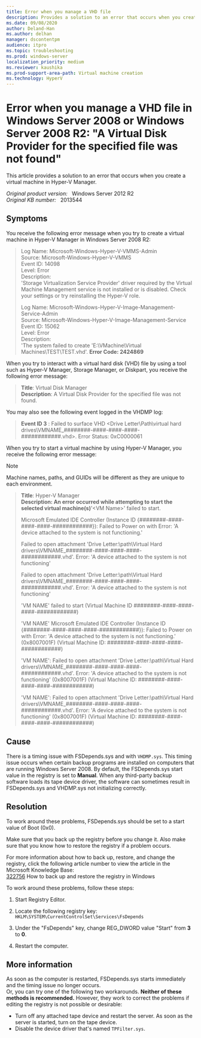 ```yaml
---
title: Error when you manage a VHD file
description: Provides a solution to an error that occurs when you create a virtual machine in Hyper-V Manager.
ms.date: 09/08/2020
author: Deland-Han
ms.author: delhan
manager: dscontentpm
audience: itpro
ms.topic: troubleshooting
ms.prod: windows-server
localization_priority: medium
ms.reviewer: kaushika
ms.prod-support-area-path: Virtual machine creation
ms.technology: HyperV
---
```

# Error when you manage a VHD file in Windows Server 2008 or Windows Server 2008 R2: "A Virtual Disk Provider for the specified file was not found"

This article provides a solution to an error that occurs when you create a virtual machine in Hyper-V Manager.

_Original product version:_ &nbsp; Windows Server 2012 R2  
_Original KB number:_ &nbsp; 2013544

## Symptoms

You receive the following error message when you try to create a virtual machine in Hyper-V Manager in Windows Server 2008 R2:

> Log Name: Microsoft-Windows-Hyper-V-VMMS-Admin  
Source: Microsoft-Windows-Hyper-V-VMMS  
Event ID: 14098  
Level: Error  
Description:  
'Storage Virtualization Service Provider' driver required by the Virtual Machine Management service is not installed or is disabled. Check your settings or try reinstalling the Hyper-V role.  
>
> Log Name: Microsoft-Windows-Hyper-V-Image-Management-Service-Admin  
Source: Microsoft-Windows-Hyper-V-Image-Management-Service  
Event ID: 15062  
Level: Error  
Description:  
'The system failed to create 'E:\VMachine\Virtual Machines\TEST\TEST.vhd'. **Error Code: 2424869**  

When you try to interact with a virtual hard disk (VHD) file by using a tool such as Hyper-V Manager, Storage Manager, or Diskpart, you receive the following error message:  
> **Title**: Virtual Disk Manager  
 **Description**: A Virtual Disk Provider for the specified file was not found.  

You may also see the following event logged in the VHDMP log:  
> **Event ID 3** : Failed to surface VHD \<Drive Letter\Path\virtual hard drives\VMNAME_########-####-####-####-############.vhd>. Error Status: 0xC0000061  

When you try to start a virtual machine by using Hyper-V Manager, you receive the following error message:  
> [!Note]
> Machine names, paths, and GUIDs will be different as they are unique to each environment.  

> **Title**: Hyper-V Manager  
 **Description: An error occurred while attempting to start the selected virtual machine(s)**'\<VM Name>' failed to start.  
>
> Microsoft Emulated IDE Controller (Instance ID {########-####-####-####-############}): Failed to Power on with Error: 'A device attached to the system is not functioning.'  
>
> Failed to open attachment 'Drive Letter:\path\Virtual Hard drivers\VMNAME_########-####-####-####-############.vhd'. Error: 'A device attached to the system is not functioning'  
>
> Failed to open attachment 'Drive Letter:\path\Virtual Hard drivers\VMNAME_########-####-####-####-############.vhd'. Error: 'A device attached to the system is not functioning'  
>
> 'VM NAME' failed to start (Virtual Machine ID ########-####-####-####-############)  
>
> 'VM NAME' Microsoft Emulated IDE Controller (Instance ID {########-####-####-####-############}): Failed to Power on with Error: 'A device attached to the system is not functioning.' (0x8007001F) (Virtual Machine ID: ########-####-####-####-############)  
>
> 'VM NAME': Failed to open attachment 'Drive Letter:\path\Virtual Hard drivers\VMNAME_########-####-####-####-############.vhd'. Error: 'A device attached to the system is not functioning' (0x8007001F) (Virtual Machine ID: ########-####-####-####-############)  
>
> 'VM NAME': Failed to open attachment 'Drive Letter:\path\Virtual Hard drivers\VMNAME_########-####-####-####-############.vhd'. Error: 'A device attached to the system is not functioning' (0x8007001F) (Virtual Machine ID: ########-####-####-####-############)  

## Cause

There is a timing issue with FSDepends.sys and with `VHDMP.sys`. This timing issue occurs when certain backup programs are installed on computers that are running Windows Server 2008. By default, the FSDepends.sys start value in the registry is set to **Manual**. When any third-party backup software loads its tape device driver, the software can sometimes result in FSDepends.sys and VHDMP.sys not initializing correctly.  

## Resolution  

To work around these problems, FSDepends.sys should be set to a start value of Boot (0x0).  

Make sure that you back up the registry before you change it. Also make sure that you know how to restore the registry if a problem occurs.  

For more information about how to back up, restore, and change the registry, click the following article number to view the article in the Microsoft Knowledge Base:  
[322756](https://support.microsoft.com/kb/322756/) How to back up and restore the registry in Windows

To work around these problems, follow these steps:  

1. Start Registry Editor.
2. Locate the following registry key:  
 `HKLM\SYSTEM\CurrentControlSet\Services\FsDepends`  

3. Under the "FsDepends" key, change REG_DWORD value "Start" from **3** to **0**.
4. Restart the computer.  

## More information

As soon as the computer is restarted, FSDepends.sys starts immediately and the timing issue no longer occurs.  
Or, you can try one of the following two workarounds. **Neither of these methods is recommended.** However, they work to correct the problems if editing the registry is not possible or desirable:  

- Turn off any attached tape device and restart the server. As soon as the server is started, turn on the tape device.  
- Disable the device driver that's named `TPFilter.sys`.  

